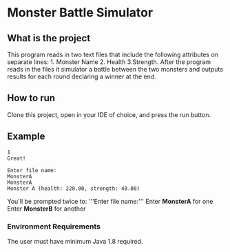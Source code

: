 # Monster Battle Simulator
## What is the project
This program reads in two text files that include the following attributes on separate lines: 1. Monster Name 2. Health 3.Strength.
After the program reads in the files it simulator a battle between the two monsters and outputs results for each round declaring a winner at the end.
## How to run
Clone this project, open in your IDE of choice, and press the run button.
## Example
```1. Battle or 2. quit? choose one...
1
Great!

Enter file name:
MonsterA
MonsterA
Monster A (health: 220.00, strength: 40.00)
```
You'll be prompted twice to:
'''Enter file name:'''
Enter **MonsterA** for one
Enter **MonsterB** for another
### Environment Requirements
The user must have minimum Java 1.8 required.
